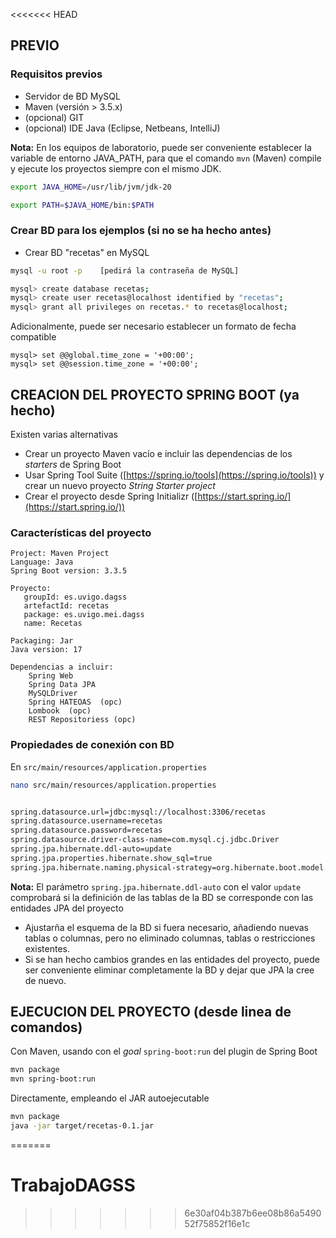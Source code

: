 <<<<<<< HEAD
## PREVIO
### Requisitos previos

* Servidor de BD MySQL
* Maven (versión > 3.5.x)
* (opcional) GIT
* (opcional) IDE Java (Eclipse, Netbeans, IntelliJ)

**Nota:** En los equipos de laboratorio, puede ser conveniente establecer la variable de entorno JAVA_PATH, para que el comando `mvn` (Maven) compile y ejecute los proyectos siempre con el mismo JDK. 

 ```sh 
 export JAVA_HOME=/usr/lib/jvm/jdk-20 

 export PATH=$JAVA_HOME/bin:$PATH 
 ```

### Crear BD para los ejemplos  (si no se ha hecho antes)

* Crear BD "recetas" en MySQL 

```sh
mysql -u root -p    [pedirá la contraseña de MySQL]

mysql> create database recetas;
mysql> create user recetas@localhost identified by "recetas";
mysql> grant all privileges on recetas.* to recetas@localhost;

```

Adicionalmente, puede ser necesario establecer un formato de fecha compatible
```
mysql> set @@global.time_zone = '+00:00';
mysql> set @@session.time_zone = '+00:00';
```

## CREACION DEL PROYECTO SPRING BOOT (ya hecho)
Existen varias alternativas
* Crear un proyecto Maven vacío e incluir las dependencias de los _starters_ de Spring Boot
* Usar Spring Tool Suite ([https://spring.io/tools](https://spring.io/tools)) y crear un nuevo proyecto _String Starter project_
* Crear el proyecto desde Spring Initializr ([https://start.spring.io/](https://start.spring.io/))

### Características del proyecto
```
Project: Maven Project
Language: Java
Spring Boot version: 3.3.5

Proyecto: 
   groupId: es.uvigo.dagss
   artefactId: recetas
   package: es.uvigo.mei.dagss
   name: Recetas

Packaging: Jar
Java version: 17

Dependencias a incluir:
    Spring Web
    Spring Data JPA
    MySQLDriver
    Spring HATEOAS  (opc)
    Lombook  (opc)
    REST Repositoriess (opc)
```

### Propiedades de conexión con BD

En `src/main/resources/application.properties`

```sh
nano src/main/resources/application.properties


spring.datasource.url=jdbc:mysql://localhost:3306/recetas
spring.datasource.username=recetas
spring.datasource.password=recetas
spring.datasource.driver-class-name=com.mysql.cj.jdbc.Driver
spring.jpa.hibernate.ddl-auto=update
spring.jpa.properties.hibernate.show_sql=true
spring.jpa.hibernate.naming.physical-strategy=org.hibernate.boot.model.naming.PhysicalNamingStrategyStandardImplle
```

**Nota:** El parámetro `spring.jpa.hibernate.ddl-auto` con el valor `update` comprobará si la definición de las tablas de la BD se corresponde con las entidades JPA del proyecto
- Ajustarña el esquema de la BD si fuera necesario, añadiendo nuevas tablas o columnas, pero no eliminado columnas, tablas o restricciones existentes.
- Si se han hecho cambios grandes en las entidades del proyecto, puede ser conveniente eliminar completamente la BD y dejar que JPA la cree de nuevo.

## EJECUCION DEL PROYECTO (desde linea de comandos)

Con Maven, usando con el _goal_ `spring-boot:run` del plugin de Spring Boot

```sh
mvn package
mvn spring-boot:run
```

Directamente, empleando el JAR autoejecutable
```sh
mvn package
java -jar target/recetas-0.1.jar
```
=======
# TrabajoDAGSS
>>>>>>> 6e30af04b387b6ee08b86a549052f75852f16e1c
